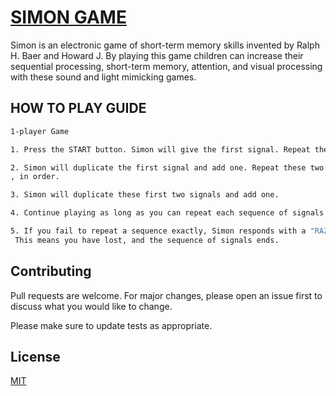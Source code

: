 # [SIMON GAME](https://prady8339.github.io/simon-game/)

Simon is an electronic game of short-term memory skills invented by Ralph H. Baer and Howard J.
By playing this game children can increase their sequential processing, short-term memory, attention, and visual processing with these sound and light mimicking games.
## HOW TO PLAY GUIDE

```bash
1-player Game

1. Press the START button. Simon will give the first signal. Repeat the signal by pressing the same color lens.

2. Simon will duplicate the first signal and add one. Repeat these two signals by pressing the same color lenses
, in order.

3. Simon will duplicate these first two signals and add one.

4. Continue playing as long as you can repeat each sequence of signals correctly.

5. If you fail to repeat a sequence exactly, Simon responds with a "RAZZ" sound.
 This means you have lost, and the sequence of signals ends.
```


## Contributing

Pull requests are welcome. For major changes, please open an issue first
to discuss what you would like to change.

Please make sure to update tests as appropriate.

## License

[MIT](https://choosealicense.com/licenses/mit/)
